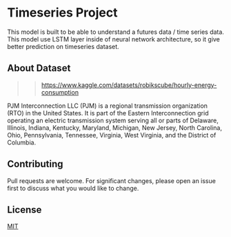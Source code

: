 # Timeseries Project
This model is built to be able to understand a futures data / time series data. This model use LSTM layer inside of neural network architecture, so it give better prediction on timeseries dataset. 

## About Dataset
>> https://www.kaggle.com/datasets/robikscube/hourly-energy-consumption

PJM Interconnection LLC (PJM) is a regional transmission organization (RTO) in the United States. It is part of the Eastern Interconnection grid operating an electric transmission system serving all or parts of Delaware, Illinois, Indiana, Kentucky, Maryland, Michigan, New Jersey, North Carolina, Ohio, Pennsylvania, Tennessee, Virginia, West Virginia, and the District of Columbia.

## Contributing

Pull requests are welcome. For significant changes, please open an issue first
to discuss what you would like to change.

## License

[MIT](https://choosealicense.com/licenses/mit/)

